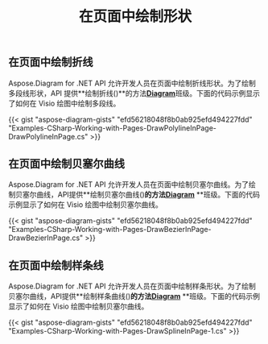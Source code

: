 ﻿---
title: 在页面中绘制形状
type: docs
weight: 40
url: /zh/net/draw-shapes-in-page/
description: 本节介绍如何使用 Aspose.Diagram 在 visio 页面中绘制形状。
---
## **在页面中绘制折线**
Aspose.Diagram for .NET API 允许开发人员在页面中绘制折线形状。为了绘制多段线形状，API 提供**绘制折线()**的方法[**Diagram**](https://reference.aspose.com/diagram/net/aspose.diagram/diagram)班级。下面的代码示例显示了如何在 Visio 绘图中绘制多段线。

{{< gist "aspose-diagram-gists" "efd56218048f8b0ab925efd494227fdd" "Examples-CSharp-Working-with-Pages-DrawPolylineInPage-DrawPolylineInPage.cs" >}}
## **在页面中绘制贝塞尔曲线**
Aspose.Diagram for .NET API 允许开发人员在页面中绘制贝塞尔曲线。为了绘制贝塞尔曲线，API提供**绘制贝塞尔曲线()**的方法[**Diagram**](https://reference.aspose.com/diagram/net/aspose.diagram/diagram)** **班级。下面的代码示例显示了如何在 Visio 绘图中绘制贝塞尔曲线。

{{< gist "aspose-diagram-gists" "efd56218048f8b0ab925efd494227fdd" "Examples-CSharp-Working-with-Pages-DrawBezierInPage-DrawBezierInPage.cs" >}}
## **在页面中绘制样条线**
Aspose.Diagram for .NET API 允许开发人员在页面中绘制样条形状。为了绘制贝塞尔曲线，API提供**绘制样条曲线()**的方法[**Diagram**](https://reference.aspose.com/diagram/net/aspose.diagram/diagram)** **班级。下面的代码示例显示了如何在 Visio 绘图中绘制贝塞尔曲线。

{{< gist "aspose-diagram-gists" "efd56218048f8b0ab925efd494227fdd" "Examples-CSharp-Working-with-Pages-DrawSplineInPage-1.cs" >}}

